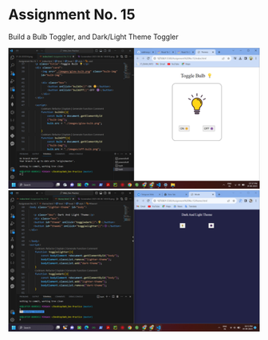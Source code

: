 # Assignment No. 15

Build a Bulb Toggler, and Dark/Light Theme Toggler

![screenshot](./images/Screenshot_20230831_073724.png)
![screenshot](./images/Screenshot_20230901_021333.png)